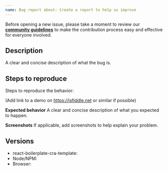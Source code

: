 ```yaml
---
name: Bug report about: Create a report to help us improve
---
```


Before opening a new issue, please take a moment to review our [**community
guidelines**](https://github.com/react-boilerplate/react-boilerplate-cra-template/blob/master/CONTRIBUTING.md)
to make the contribution process easy and effective for everyone involved.

## Description

A clear and concise description of what the bug is.

## Steps to reproduce

Steps to reproduce the behavior:

(Add link to a demo on https://jsfiddle.net or similar if possible)

**Expected behavior**
A clear and concise description of what you expected to happen.

**Screenshots**
If applicable, add screenshots to help explain your problem.

## Versions

- react-boilerplate-cra-template:
- Node/NPM:
- Browser:

